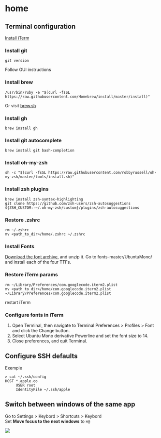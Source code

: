 # home

## Terminal configuration

[Install iTerm](https://www.iterm2.com)

### Install git
```
git version
```
Follow GUI instructions

### Install brew
```
/usr/bin/ruby -e "$(curl -fsSL https://raw.githubusercontent.com/Homebrew/install/master/install)"
```
Or visit [brew.sh](https://brew.sh/)

### Install gh
```
brew install gh
```

### Install git autocomplete
```
brew install git bash-completion
```

### Install oh-my-zsh
```
sh -c "$(curl -fsSL https://raw.githubusercontent.com/robbyrussell/oh-my-zsh/master/tools/install.sh)"
```

### Install zsh plugins
```
brew install zsh-syntax-highlighting
git clone https://github.com/zsh-users/zsh-autosuggestions ${ZSH_CUSTOM:-~/.oh-my-zsh/custom}/plugins/zsh-autosuggestions
```

### Restore .zshrc
```
rm ~/.zshrc
mv <path_to_dir>/home/.zshrc ~/.zshrc
```

### Install Fonts
[Download the font archive](https://github.com/powerline/fonts/archive/master.zip), and unzip it. Go to fonts-master/UbuntuMono/ and install each of the four TTFs.  

### Restore iTerm params
```
rm ~/Library/Preferences/com.googlecode.iterm2.plist
mv <path_to_dir>/home/com.googlecode.iterm2.plist ~/Library/Preferences/com.googlecode.iterm2.plist
```
restart iTerm

### Configure fonts in iTerm
1. Open Terminal, then navigate to Terminal Preferences > Profiles > Font and click the Change button.  
2. Select Ubuntu Mono derivative Powerline and set the font size to 14.  
3. Close preferences, and quit Terminal.

## Configure SSH defaults

Exemple
```
> cat ~/.ssh/config
HOST *.apple.co
     USER root
     IdentityFile ~/.ssh/apple
```

## Switch between windows of the same app

Go to Settings > Keybord > Shortcuts > Keybord  
Set **Move focus to the next windows** to `⌘@`

<img src="https://i.stack.imgur.com/P5MJ5.png" />
